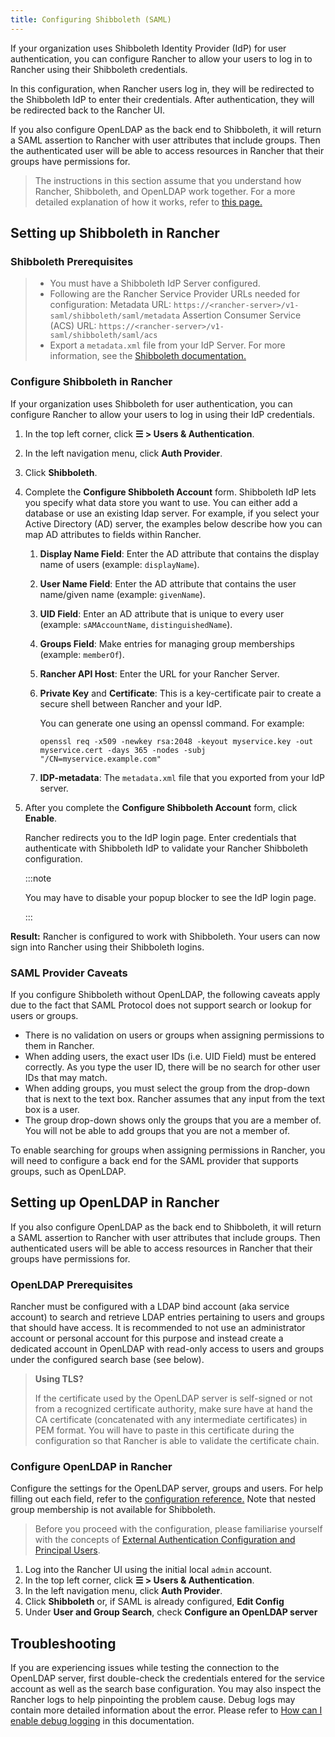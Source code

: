 ```yaml
---
title: Configuring Shibboleth (SAML)
---
```


<head> 
  <link rel="canonical" href="https://ranchermanager.docs.rancher.com/pages-for-subheaders/configure-shibboleth-saml"/>
</head>

If your organization uses Shibboleth Identity Provider (IdP) for user authentication, you can configure Rancher to allow your users to log in to Rancher using their Shibboleth credentials.

In this configuration, when Rancher users log in, they will be redirected to the Shibboleth IdP to enter their credentials. After authentication, they will be redirected back to the Rancher UI.

If you also configure OpenLDAP as the back end to Shibboleth, it will return a SAML assertion to Rancher with user attributes that include groups. Then the authenticated user will be able to access resources in Rancher that their groups have permissions for.

> The instructions in this section assume that you understand how Rancher, Shibboleth, and OpenLDAP work together. For a more detailed explanation of how it works, refer to [this page.](about-group-permissions.md)


## Setting up Shibboleth in Rancher

### Shibboleth Prerequisites
>
>- You must have a Shibboleth IdP Server configured.
>- Following are the Rancher Service Provider URLs needed for configuration:
Metadata URL: `https://<rancher-server>/v1-saml/shibboleth/saml/metadata`
Assertion Consumer Service (ACS) URL: `https://<rancher-server>/v1-saml/shibboleth/saml/acs`
>- Export a `metadata.xml` file from your IdP Server. For more information, see the [Shibboleth documentation.](https://wiki.shibboleth.net/confluence/display/SP3/Home)

### Configure Shibboleth in Rancher

If your organization uses Shibboleth for user authentication, you can configure Rancher to allow your users to log in using their IdP credentials.

1.	In the top left corner, click **☰ > Users & Authentication**.
1. In the left navigation menu, click **Auth Provider**.
1. Click **Shibboleth**.
1.	Complete the **Configure Shibboleth Account** form. Shibboleth IdP lets you specify what data store you want to use. You can either add a database or use an existing ldap server. For example, if you select your Active Directory (AD) server, the examples below describe how you can map AD attributes to fields within Rancher.

    1. **Display Name Field**: Enter the AD attribute that contains the display name of users (example: `displayName`).

    1. **User Name Field**: Enter the AD attribute that contains the user name/given name (example: `givenName`).

    1. **UID Field**: Enter an AD attribute that is unique to every user (example: `sAMAccountName`, `distinguishedName`).

    1. **Groups Field**: Make entries for managing group memberships (example: `memberOf`).

    1. **Rancher API Host**: Enter the URL for your Rancher Server.

    1. **Private Key** and **Certificate**: This is a key-certificate pair to create a secure shell between Rancher and your IdP.

        You can generate one using an openssl command. For example:

        ```
        openssl req -x509 -newkey rsa:2048 -keyout myservice.key -out myservice.cert -days 365 -nodes -subj "/CN=myservice.example.com"
        ```
    1. **IDP-metadata**: The `metadata.xml` file that you exported from your IdP server.


1. After you complete the **Configure Shibboleth Account** form, click **Enable**.

    Rancher redirects you to the IdP login page. Enter credentials that authenticate with Shibboleth IdP to validate your Rancher Shibboleth configuration.

    :::note

    You may have to disable your popup blocker to see the IdP login page.

    :::

**Result:** Rancher is configured to work with Shibboleth. Your users can now sign into Rancher using their Shibboleth logins.

### SAML Provider Caveats

If you configure Shibboleth without OpenLDAP, the following caveats apply due to the fact that SAML Protocol does not support search or lookup for users or groups.

- There is no validation on users or groups when assigning permissions to them in Rancher.
- When adding users, the exact user IDs (i.e. UID Field) must be entered correctly. As you type the user ID, there will be no search for other user IDs that may match.
- When adding groups, you must select the group from the drop-down that is next to the text box. Rancher assumes that any input from the text box is a user.
- The group drop-down shows only the groups that you are a member of. You will not be able to add groups that you are not a member of.

To enable searching for groups when assigning permissions in Rancher, you will need to configure a back end for the SAML provider that supports groups, such as OpenLDAP.

## Setting up OpenLDAP in Rancher

If you also configure OpenLDAP as the back end to Shibboleth, it will return a SAML assertion to Rancher with user attributes that include groups. Then authenticated users will be able to access resources in Rancher that their groups have permissions for.

### OpenLDAP Prerequisites

Rancher must be configured with a LDAP bind account (aka service account) to search and retrieve LDAP entries pertaining to users and groups that should have access. It is recommended to not use an administrator account or personal account for this purpose and instead create a dedicated account in OpenLDAP with read-only access to users and groups under the configured search base (see below).

> **Using TLS?**
>
> If the certificate used by the OpenLDAP server is self-signed or not from a recognized certificate authority, make sure have at hand the CA certificate (concatenated with any intermediate certificates) in PEM format. You will have to paste in this certificate during the configuration so that Rancher is able to validate the certificate chain.

### Configure OpenLDAP in Rancher

Configure the settings for the OpenLDAP server, groups and users. For help filling out each field, refer to the [configuration reference.](../configure-openldap/openldap-config-reference.md) Note that nested group membership is not available for Shibboleth.

> Before you proceed with the configuration, please familiarise yourself with the concepts of [External Authentication Configuration and Principal Users](../authentication-config/authentication-config.md#external-authentication-configuration-and-principal-users).

1. Log into the Rancher UI using the initial local `admin` account.
1. In the top left corner, click **☰ > Users & Authentication**.
1. In the left navigation menu, click **Auth Provider**.
1. Click **Shibboleth** or, if SAML is already configured, **Edit Config**
1. Under **User and Group Search**, check **Configure an OpenLDAP server**

## Troubleshooting

If you are experiencing issues while testing the connection to the OpenLDAP server, first double-check the credentials entered for the service account as well as the search base configuration. You may also inspect the Rancher logs to help pinpointing the problem cause. Debug logs may contain more detailed information about the error. Please refer to [How can I enable debug logging](../../../../faq/technical-items.md#how-can-i-enable-debug-logging) in this documentation.